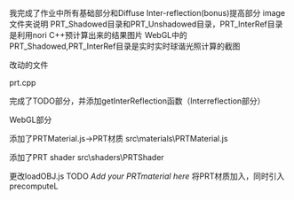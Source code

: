 我完成了作业中所有基础部分和Diffuse Inter-reflection(bonus)提高部分
image文件夹说明
PRT_Shadowed目录和PRT_Unshadowed目录，PRT_InterRef目录是利用nori C++预计算出来的结果图片
WebGL中的PRT_Shadowed,PRT_InterRef目录是实时实时球谐光照计算的截图



改动的文件

prt.cpp

完成了TODO部分，并添加getInterReflection函数（Interreflection部分）



WebGL部分

添加了PRTMaterial.js->PRT材质 src\materials\PRTMaterial.js

添加了PRT shader src\shaders\PRTShader

更改loadOBJ.js TODO *Add your PRTmaterial here* 将PRT材质加入，同时引入precomputeL

